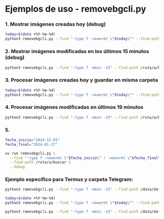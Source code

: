 # Ejemplos de uso - removebgcli.py

### 1. Mostrar imágenes creadas hoy (debug)
```bash
today=$(date +%Y-%m-%d)
python3 removebgcli.py --find "-type f -newermt \"$today\"" --find-path /ruta/a/buscar --debug
```

### 2. Mostrar imágenes modificadas en los últimos 15 minutos (debug)
```bash
python3 removebgcli.py --find "-type f -mmin -15" --find-path /ruta/a/buscar --debug
```

### 3. Procesar imágenes creadas hoy y guardar en misma carpeta
```bash
today=$(date +%Y-%m-%d)
python3 removebgcli.py --find "-type f -newermt \"$today\"" --find-path /ruta/a/buscar -o /ruta/a/buscar
```

### 4. Procesar imágenes modificadas en últimos 19 minutos
```bash
python3 removebgcli.py --find "-type f -mmin -19" --find-path /ruta/a/buscar -o /ruta/a/buscar
```
### 5.  

```bash
fecha_inicio="2024-12-01"
fecha_final="2024-01-27"

uv run removebgcli.py \
  --find "-type f -newermt \"$fecha_inicio\" ! -newermt \"$fecha_final\"" \
  --find-path /ruta/a/buscar \
  --debug
```

### Ejemplo específico para Termux y carpeta Telegram:
```bash
python3 removebgcli.py --find "-type f -mmin -15" --find-path /data/data/com.termux/files/home/storage/shared/Pictures/Telegram/ --debug
```

```bash
today=$(date +%Y-%m-%d)
python3 removebgcli.py --find "-type f -newermt \"$today\"" --find-path /data/data/com.termux/files/home/storage/shared/Pictures/Telegram/ --debug
```

```bash
python3 removebgcli.py --find "-type f -mmin -19" --find-path /data/data/com.termux/files/home/storage/shared/Pictures/Telegram/ -o /data/data/com.termux/files/home/storage/shared/Pictures/Telegram/
```
